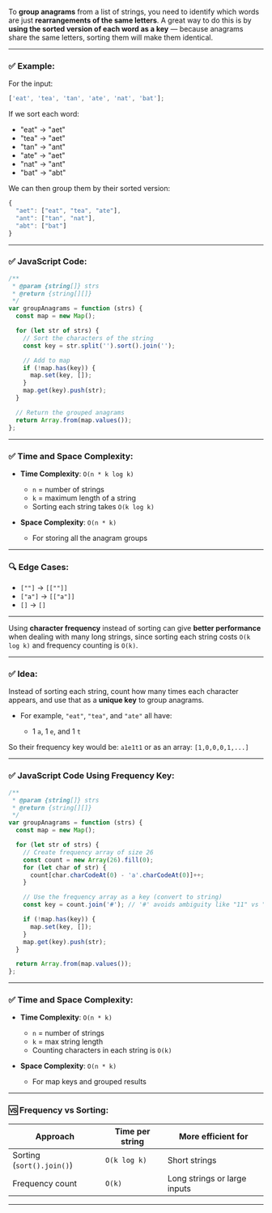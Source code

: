 To **group anagrams** from a list of strings, you need to identify which words are just **rearrangements of the same letters**. A great way to do this is by **using the sorted version of each word as a key** — because anagrams share the same letters, sorting them will make them identical.

---

### ✅ Example:

For the input:

```js
['eat', 'tea', 'tan', 'ate', 'nat', 'bat'];
```

If we sort each word:

- "eat" → "aet"
- "tea" → "aet"
- "tan" → "ant"
- "ate" → "aet"
- "nat" → "ant"
- "bat" → "abt"

We can then group them by their sorted version:

```js
{
  "aet": ["eat", "tea", "ate"],
  "ant": ["tan", "nat"],
  "abt": ["bat"]
}
```

---

### ✅ JavaScript Code:

```js
/**
 * @param {string[]} strs
 * @return {string[][]}
 */
var groupAnagrams = function (strs) {
  const map = new Map();

  for (let str of strs) {
    // Sort the characters of the string
    const key = str.split('').sort().join('');

    // Add to map
    if (!map.has(key)) {
      map.set(key, []);
    }
    map.get(key).push(str);
  }

  // Return the grouped anagrams
  return Array.from(map.values());
};
```

---

### ✅ Time and Space Complexity:

- **Time Complexity**: `O(n * k log k)`

  - `n` = number of strings
  - `k` = maximum length of a string
  - Sorting each string takes `O(k log k)`

- **Space Complexity**: `O(n * k)`

  - For storing all the anagram groups

---

### 🔍 Edge Cases:

- `[""]` → `[[""]]`
- `["a"]` → `[["a"]]`
- `[]` → `[]`

---

Using **character frequency** instead of sorting can give **better performance** when dealing with many long strings, since sorting each string costs `O(k log k)` and frequency counting is `O(k)`.

---

### ✅ Idea:

Instead of sorting each string, count how many times each character appears, and use that as a **unique key** to group anagrams.

- For example, `"eat"`, `"tea"`, and `"ate"` all have:

  - 1 `a`, 1 `e`, and 1 `t`

So their frequency key would be:
`a1e1t1` or as an array: `[1,0,0,0,1,...]`

---

### ✅ JavaScript Code Using Frequency Key:

```js
/**
 * @param {string[]} strs
 * @return {string[][]}
 */
var groupAnagrams = function (strs) {
  const map = new Map();

  for (let str of strs) {
    // Create frequency array of size 26
    const count = new Array(26).fill(0);
    for (let char of str) {
      count[char.charCodeAt(0) - 'a'.charCodeAt(0)]++;
    }

    // Use the frequency array as a key (convert to string)
    const key = count.join('#'); // '#' avoids ambiguity like "11" vs "1#1"

    if (!map.has(key)) {
      map.set(key, []);
    }
    map.get(key).push(str);
  }

  return Array.from(map.values());
};
```

---

### ✅ Time and Space Complexity:

- **Time Complexity**: `O(n * k)`

  - `n` = number of strings
  - `k` = max string length
  - Counting characters in each string is `O(k)`

- **Space Complexity**: `O(n * k)`

  - For map keys and grouped results

---

### 🆚 Frequency vs Sorting:

| Approach                  | Time per string | More efficient for           |
| ------------------------- | --------------- | ---------------------------- |
| Sorting (`sort().join()`) | `O(k log k)`    | Short strings                |
| Frequency count           | `O(k)`          | Long strings or large inputs |

---
